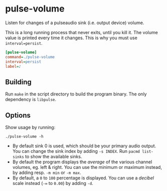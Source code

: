 # pulse-volume

Listen for changes of a pulseaudio sink (i.e. output device) volume.

This is a long running process that never exits, until you kill it. The volume
value is printed every time it changes. This is why you must use
`interval=persist`.

``` ini
[pulse-volume]
command=./pulse-volume
interval=persist
label=♪
```

## Building

Run `make` in the script directory to build the program binary. The only
dependency is `libpulse`.

## Options

Show usage by running:

```console
./pulse-volume -h
```

- By default sink 0 is used, which should be your primary audio output.
  You can change the sink index by adding `-s INDEX`. Run `pacmd list-sinks` to
  show the available sinks.
- By default the program displays the *average* of the various channel volumes,
  eg. left & right. You can use the minimum or maximum instead, by adding resp.
  `-m min` or `-m max`.
- By default, a `0` to `100` percentage is displayed. You can use a *decibel*
  scale instead (`-∞` to `0.00`) by adding `-d`.
